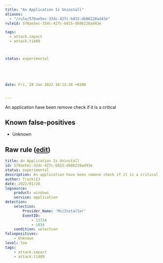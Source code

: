 ```yaml
---
title: "An Application Is Uninstall"
aliases:
  - "/rule/570ae5ec-33dc-427c-b815-db86228ad43e"
ruleid: 570ae5ec-33dc-427c-b815-db86228ad43e

tags:
  - attack.impact
  - attack.t1489



status: experimental





date: Fri, 28 Jan 2022 16:12:38 +0100


---
```


An application have been remove check if it is a critical

<!--more-->


## Known false-positives

* Unknown




## Raw rule ([edit](https://github.com/SigmaHQ/sigma/edit/master/rules/windows/builtin/application/win_builtin_remove_application.yml))
```yaml
title: An Application Is Uninstall
id: 570ae5ec-33dc-427c-b815-db86228ad43e
status: experimental
description: An application have been remove check if it is a critical
author: frack113
date: 2022/01/28
logsource:
    product: windows
    service: application
detection:
    selection:
        Provider_Name: 'MsiInstaller'
        EventID:
            - 11724
            - 1034
    condition: selection
falsepositives:
    - Unknown
level: low
tags:
    - attack.impact
    - attack.t1489 

```
